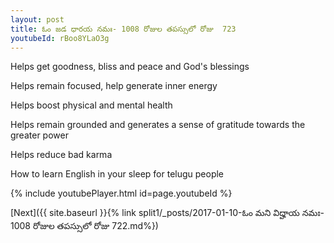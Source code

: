 ```yaml
---
layout: post
title: ఓం జడ ధారయ నమః- 1008 రోజుల తపస్సులో రోజు  723
youtubeId: rBoo8YLaO3g
---
```

 
 
Helps get goodness, bliss and peace and God's blessings
 
Helps remain focused, help generate inner energy 
 
Helps boost physical and mental health 
 
Helps remain grounded and generates a sense of gratitude towards the greater power 
 
Helps reduce bad karma
 
How to learn English in your sleep for telugu people
 
 
 
 


{% include youtubePlayer.html id=page.youtubeId %}
 
[Next]({{ site.baseurl }}{% link split1/_posts/2017-01-10-ఓం మని విద్హాయ నమః- 1008 రోజుల తపస్సులో రోజు  722.md%})
 
